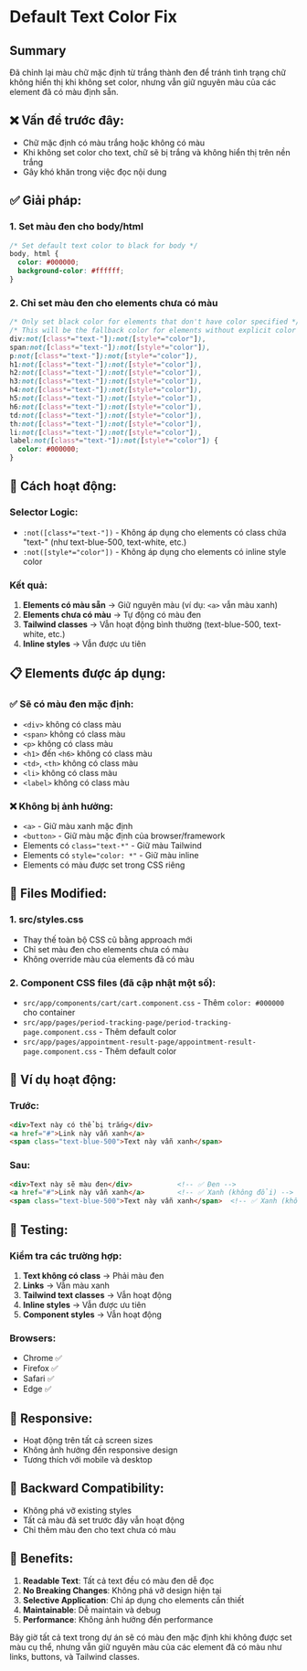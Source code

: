# Default Text Color Fix

## Summary
Đã chỉnh lại màu chữ mặc định từ trắng thành đen để tránh tình trạng chữ không hiển thị khi không set color, nhưng vẫn giữ nguyên màu của các element đã có màu định sẵn.

## ❌ **Vấn đề trước đây:**
- Chữ mặc định có màu trắng hoặc không có màu
- Khi không set color cho text, chữ sẽ bị trắng và không hiển thị trên nền trắng
- Gây khó khăn trong việc đọc nội dung

## ✅ **Giải pháp:**

### 1. **Set màu đen cho body/html**
```css
/* Set default text color to black for body */
body, html {
  color: #000000;
  background-color: #ffffff;
}
```

### 2. **Chỉ set màu đen cho elements chưa có màu**
```css
/* Only set black color for elements that don't have color specified */
/* This will be the fallback color for elements without explicit color */
div:not([class*="text-"]):not([style*="color"]),
span:not([class*="text-"]):not([style*="color"]),
p:not([class*="text-"]):not([style*="color"]),
h1:not([class*="text-"]):not([style*="color"]),
h2:not([class*="text-"]):not([style*="color"]),
h3:not([class*="text-"]):not([style*="color"]),
h4:not([class*="text-"]):not([style*="color"]),
h5:not([class*="text-"]):not([style*="color"]),
h6:not([class*="text-"]):not([style*="color"]),
td:not([class*="text-"]):not([style*="color"]),
th:not([class*="text-"]):not([style*="color"]),
li:not([class*="text-"]):not([style*="color"]),
label:not([class*="text-"]):not([style*="color"]) {
  color: #000000;
}
```

## 🎯 **Cách hoạt động:**

### **Selector Logic:**
- `:not([class*="text-"])` - Không áp dụng cho elements có class chứa "text-" (như text-blue-500, text-white, etc.)
- `:not([style*="color"])` - Không áp dụng cho elements có inline style color

### **Kết quả:**
1. **Elements có màu sẵn** → Giữ nguyên màu (ví dụ: `<a>` vẫn màu xanh)
2. **Elements chưa có màu** → Tự động có màu đen
3. **Tailwind classes** → Vẫn hoạt động bình thường (text-blue-500, text-white, etc.)
4. **Inline styles** → Vẫn được ưu tiên

## 📋 **Elements được áp dụng:**

### ✅ **Sẽ có màu đen mặc định:**
- `<div>` không có class màu
- `<span>` không có class màu  
- `<p>` không có class màu
- `<h1>` đến `<h6>` không có class màu
- `<td>`, `<th>` không có class màu
- `<li>` không có class màu
- `<label>` không có class màu

### ❌ **Không bị ảnh hưởng:**
- `<a>` - Giữ màu xanh mặc định
- `<button>` - Giữ màu mặc định của browser/framework
- Elements có `class="text-*"` - Giữ màu Tailwind
- Elements có `style="color: *"` - Giữ màu inline
- Elements có màu được set trong CSS riêng

## 🔧 **Files Modified:**

### 1. **src/styles.css**
- Thay thế toàn bộ CSS cũ bằng approach mới
- Chỉ set màu đen cho elements chưa có màu
- Không override màu của elements đã có màu

### 2. **Component CSS files** (đã cập nhật một số):
- `src/app/components/cart/cart.component.css` - Thêm `color: #000000` cho container
- `src/app/pages/period-tracking-page/period-tracking-page.component.css` - Thêm default color
- `src/app/pages/appointment-result-page/appointment-result-page.component.css` - Thêm default color

## 🎨 **Ví dụ hoạt động:**

### **Trước:**
```html
<div>Text này có thể bị trắng</div>
<a href="#">Link này vẫn xanh</a>
<span class="text-blue-500">Text này vẫn xanh</span>
```

### **Sau:**
```html
<div>Text này sẽ màu đen</div>           <!-- ✅ Đen -->
<a href="#">Link này vẫn xanh</a>        <!-- ✅ Xanh (không đổi) -->
<span class="text-blue-500">Text này vẫn xanh</span>  <!-- ✅ Xanh (không đổi) -->
```

## 🧪 **Testing:**

### **Kiểm tra các trường hợp:**
1. **Text không có class** → Phải màu đen
2. **Links** → Vẫn màu xanh
3. **Tailwind text classes** → Vẫn hoạt động
4. **Inline styles** → Vẫn được ưu tiên
5. **Component styles** → Vẫn hoạt động

### **Browsers:**
- Chrome ✅
- Firefox ✅  
- Safari ✅
- Edge ✅

## 📱 **Responsive:**
- Hoạt động trên tất cả screen sizes
- Không ảnh hưởng đến responsive design
- Tương thích với mobile và desktop

## 🔄 **Backward Compatibility:**
- Không phá vỡ existing styles
- Tất cả màu đã set trước đây vẫn hoạt động
- Chỉ thêm màu đen cho text chưa có màu

## 🎯 **Benefits:**

1. **Readable Text**: Tất cả text đều có màu đen dễ đọc
2. **No Breaking Changes**: Không phá vỡ design hiện tại
3. **Selective Application**: Chỉ áp dụng cho elements cần thiết
4. **Maintainable**: Dễ maintain và debug
5. **Performance**: Không ảnh hưởng đến performance

Bây giờ tất cả text trong dự án sẽ có màu đen mặc định khi không được set màu cụ thể, nhưng vẫn giữ nguyên màu của các element đã có màu như links, buttons, và Tailwind classes.
